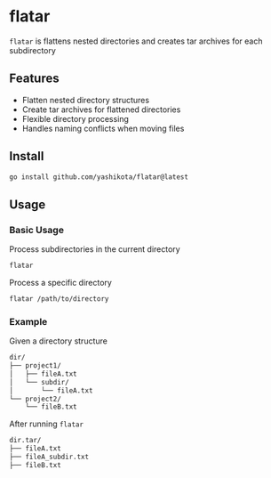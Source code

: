 # flatar

`flatar` is flattens nested directories and creates tar archives for each subdirectory

## Features

- Flatten nested directory structures
- Create tar archives for flattened directories
- Flexible directory processing
- Handles naming conflicts when moving files

## Install

```bash
go install github.com/yashikota/flatar@latest
```

## Usage

### Basic Usage

Process subdirectories in the current directory

```bash
flatar
```

Process a specific directory

```bash
flatar /path/to/directory
```

### Example

Given a directory structure

```txt
dir/
├── project1/
│   ├── fileA.txt
│   └── subdir/
│       └── fileA.txt
└── project2/
    └── fileB.txt
```

After running `flatar`

```txt
dir.tar/
├── fileA.txt
├── fileA_subdir.txt
├── fileB.txt
```
